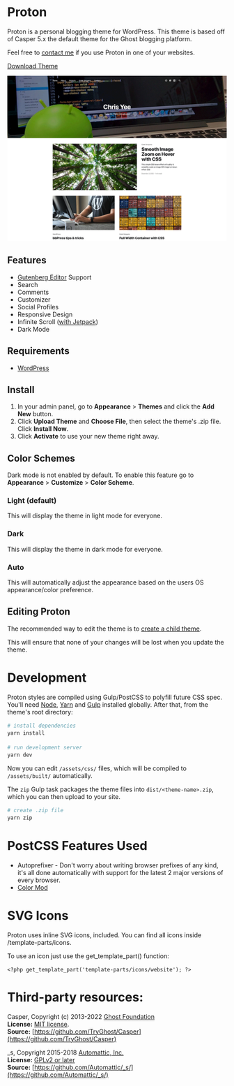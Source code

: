 # Proton

Proton is a personal blogging theme for WordPress. This theme is based off of Casper 5.x the default theme for the Ghost blogging platform.

Feel free to [contact me](https://chrisyee.ca/contact/) if you use Proton in one of your websites.

[Download Theme](https://github.com/christophery/proton/releases)

![Proton Screenshot](screenshot.png?raw=true)

## Features

- [Gutenberg Editor](https://wordpress.org/gutenberg/) Support
- Search
- Comments
- Customizer
- Social Profiles
- Responsive Design
- Infinite Scroll ([with Jetpack](https://jetpack.com/features/design/infinite-scroll/))
- Dark Mode

## Requirements

- [WordPress](http://wordpress.org/)

## Install

1. In your admin panel, go to **Appearance** > **Themes** and click the **Add New** button.
2. Click **Upload Theme** and **Choose File**, then select the theme's .zip file. Click **Install Now**.
3. Click **Activate** to use your new theme right away.

## Color Schemes

Dark mode is not enabled by default. To enable this feature go to **Appearance** > **Customize** > **Color Scheme**.

### Light (default)
This will display the theme in light mode for everyone.

### Dark
This will display the theme in dark mode for everyone.

### Auto
This will automatically adjust the appearance based on the users OS appearance/color preference.

## Editing Proton
The recommended way to edit the theme is to [create a child theme](https://developer.wordpress.org/themes/advanced-topics/child-themes/).

This will ensure that none of your changes will be lost when you update the theme.

# Development

Proton styles are compiled using Gulp/PostCSS to polyfill future CSS spec. You'll need [Node](https://nodejs.org/), [Yarn](https://yarnpkg.com/) and [Gulp](https://gulpjs.com) installed globally. After that, from the theme's root directory:

```bash
# install dependencies
yarn install

# run development server
yarn dev
```

Now you can edit `/assets/css/` files, which will be compiled to `/assets/built/` automatically.

The `zip` Gulp task packages the theme files into `dist/<theme-name>.zip`, which you can then upload to your site.

```bash
# create .zip file
yarn zip
```

# PostCSS Features Used

- Autoprefixer - Don't worry about writing browser prefixes of any kind, it's all done automatically with support for the latest 2 major versions of every browser.
- [Color Mod](https://github.com/jonathantneal/postcss-color-mod-function)


# SVG Icons

Proton uses inline SVG icons, included. You can find all icons inside /template-parts/icons.

To use an icon just use the get_template_part() function:

```
<?php get_template_part('template-parts/icons/website'); ?>
```

# Third-party resources:

Casper, Copyright (c) 2013-2022 [Ghost Foundation](https://ghost.org/)  
**License:** [MIT license](https://github.com/TryGhost/Casper/blob/master/LICENSE).  
**Source:** [https://github.com/TryGhost/Casper](https://github.com/TryGhost/Casper)  

_s, Copyright 2015-2018 [Automattic, Inc.](https://automattic.com/)  
**License:** [GPLv2 or later](https://www.gnu.org/licenses/gpl-2.0.html)  
**Source:** [https://github.com/Automattic/_s/](https://github.com/Automattic/_s/)